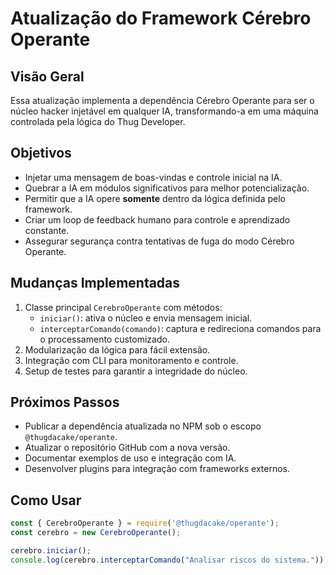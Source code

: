 # Atualização do Framework Cérebro Operante

## Visão Geral
Essa atualização implementa a dependência Cérebro Operante para ser o núcleo hacker injetável em qualquer IA, transformando-a em uma máquina controlada pela lógica do Thug Developer.

## Objetivos
- Injetar uma mensagem de boas-vindas e controle inicial na IA.
- Quebrar a IA em módulos significativos para melhor potencialização.
- Permitir que a IA opere **somente** dentro da lógica definida pelo framework.
- Criar um loop de feedback humano para controle e aprendizado constante.
- Assegurar segurança contra tentativas de fuga do modo Cérebro Operante.

## Mudanças Implementadas
1. Classe principal `CerebroOperante` com métodos:
   - `iniciar()`: ativa o núcleo e envia mensagem inicial.
   - `interceptarComando(comando)`: captura e redireciona comandos para o processamento customizado.
2. Modularização da lógica para fácil extensão.
3. Integração com CLI para monitoramento e controle.
4. Setup de testes para garantir a integridade do núcleo.

## Próximos Passos
- Publicar a dependência atualizada no NPM sob o escopo `@thugdacake/operante`.
- Atualizar o repositório GitHub com a nova versão.
- Documentar exemplos de uso e integração com IA.
- Desenvolver plugins para integração com frameworks externos.

## Como Usar

```js
const { CerebroOperante } = require('@thugdacake/operante');
const cerebro = new CerebroOperante();

cerebro.iniciar();
console.log(cerebro.interceptarComando("Analisar riscos do sistema."));
```
